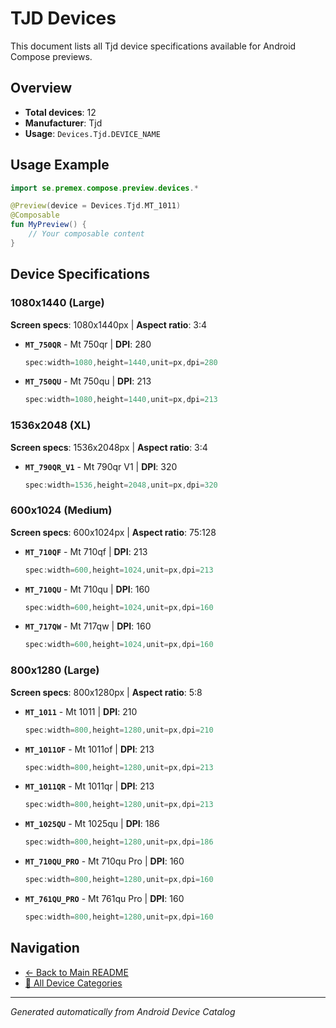 # TJD Devices

This document lists all Tjd device specifications available for Android Compose previews.

## Overview

- **Total devices**: 12
- **Manufacturer**: Tjd
- **Usage**: `Devices.Tjd.DEVICE_NAME`

## Usage Example

```kotlin
import se.premex.compose.preview.devices.*

@Preview(device = Devices.Tjd.MT_1011)
@Composable
fun MyPreview() {
    // Your composable content
}
```

## Device Specifications

### 1080x1440 (Large)

**Screen specs**: 1080x1440px | **Aspect ratio**: 3:4

- **`MT_750QR`** - Mt 750qr | **DPI**: 280
  ```kotlin
  spec:width=1080,height=1440,unit=px,dpi=280
  ```

- **`MT_750QU`** - Mt 750qu | **DPI**: 213
  ```kotlin
  spec:width=1080,height=1440,unit=px,dpi=213
  ```

### 1536x2048 (XL)

**Screen specs**: 1536x2048px | **Aspect ratio**: 3:4

- **`MT_790QR_V1`** - Mt 790qr V1 | **DPI**: 320
  ```kotlin
  spec:width=1536,height=2048,unit=px,dpi=320
  ```

### 600x1024 (Medium)

**Screen specs**: 600x1024px | **Aspect ratio**: 75:128

- **`MT_710QF`** - Mt 710qf | **DPI**: 213
  ```kotlin
  spec:width=600,height=1024,unit=px,dpi=213
  ```

- **`MT_710QU`** - Mt 710qu | **DPI**: 160
  ```kotlin
  spec:width=600,height=1024,unit=px,dpi=160
  ```

- **`MT_717QW`** - Mt 717qw | **DPI**: 160
  ```kotlin
  spec:width=600,height=1024,unit=px,dpi=160
  ```

### 800x1280 (Large)

**Screen specs**: 800x1280px | **Aspect ratio**: 5:8

- **`MT_1011`** - Mt 1011 | **DPI**: 210
  ```kotlin
  spec:width=800,height=1280,unit=px,dpi=210
  ```

- **`MT_1011OF`** - Mt 1011of | **DPI**: 213
  ```kotlin
  spec:width=800,height=1280,unit=px,dpi=213
  ```

- **`MT_1011QR`** - Mt 1011qr | **DPI**: 213
  ```kotlin
  spec:width=800,height=1280,unit=px,dpi=213
  ```

- **`MT_1025QU`** - Mt 1025qu | **DPI**: 186
  ```kotlin
  spec:width=800,height=1280,unit=px,dpi=186
  ```

- **`MT_710QU_PRO`** - Mt 710qu Pro | **DPI**: 160
  ```kotlin
  spec:width=800,height=1280,unit=px,dpi=160
  ```

- **`MT_761QU_PRO`** - Mt 761qu Pro | **DPI**: 160
  ```kotlin
  spec:width=800,height=1280,unit=px,dpi=160
  ```

## Navigation

- [← Back to Main README](../../README.md)
- [📱 All Device Categories](../README.md)

---
*Generated automatically from Android Device Catalog*
